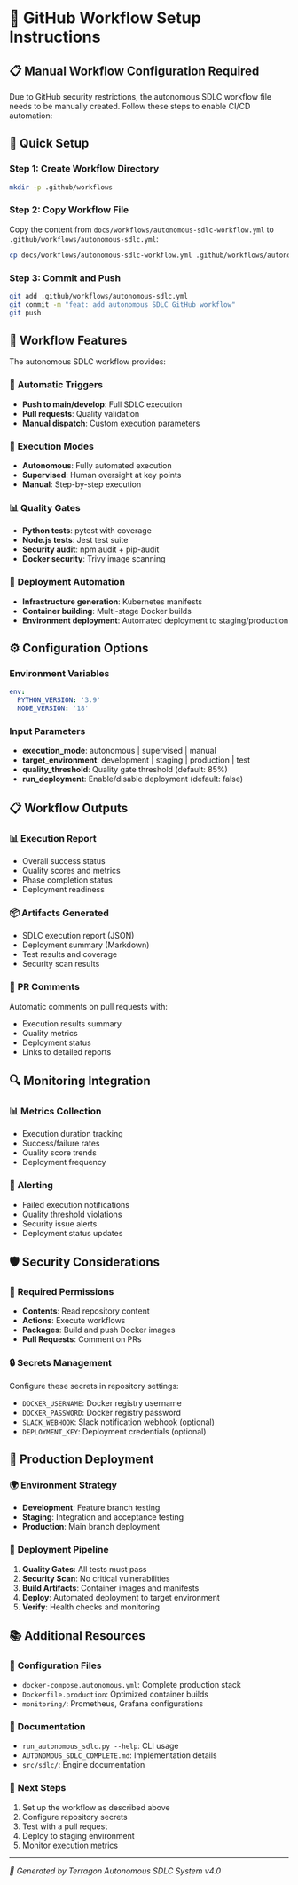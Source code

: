 # 🔄 GitHub Workflow Setup Instructions

## 📋 Manual Workflow Configuration Required

Due to GitHub security restrictions, the autonomous SDLC workflow file needs to be manually created. Follow these steps to enable CI/CD automation:

## 🚀 Quick Setup

### Step 1: Create Workflow Directory
```bash
mkdir -p .github/workflows
```

### Step 2: Copy Workflow File
Copy the content from `docs/workflows/autonomous-sdlc-workflow.yml` to `.github/workflows/autonomous-sdlc.yml`:

```bash
cp docs/workflows/autonomous-sdlc-workflow.yml .github/workflows/autonomous-sdlc.yml
```

### Step 3: Commit and Push
```bash
git add .github/workflows/autonomous-sdlc.yml
git commit -m "feat: add autonomous SDLC GitHub workflow"
git push
```

## 🔧 Workflow Features

The autonomous SDLC workflow provides:

### 🤖 **Automatic Triggers**
- **Push to main/develop**: Full SDLC execution
- **Pull requests**: Quality validation
- **Manual dispatch**: Custom execution parameters

### 🎯 **Execution Modes**
- **Autonomous**: Fully automated execution
- **Supervised**: Human oversight at key points
- **Manual**: Step-by-step execution

### 📊 **Quality Gates**
- **Python tests**: pytest with coverage
- **Node.js tests**: Jest test suite
- **Security audit**: npm audit + pip-audit
- **Docker security**: Trivy image scanning

### 🚀 **Deployment Automation**
- **Infrastructure generation**: Kubernetes manifests
- **Container building**: Multi-stage Docker builds
- **Environment deployment**: Automated deployment to staging/production

## ⚙️ Configuration Options

### Environment Variables
```yaml
env:
  PYTHON_VERSION: '3.9'
  NODE_VERSION: '18'
```

### Input Parameters
- **execution_mode**: autonomous | supervised | manual
- **target_environment**: development | staging | production | test
- **quality_threshold**: Quality gate threshold (default: 85%)
- **run_deployment**: Enable/disable deployment (default: false)

## 📋 Workflow Outputs

### 📊 **Execution Report**
- Overall success status
- Quality scores and metrics
- Phase completion status
- Deployment readiness

### 📦 **Artifacts Generated**
- SDLC execution report (JSON)
- Deployment summary (Markdown)
- Test results and coverage
- Security scan results

### 💬 **PR Comments**
Automatic comments on pull requests with:
- Execution results summary
- Quality metrics
- Deployment status
- Links to detailed reports

## 🔍 Monitoring Integration

### 📊 **Metrics Collection**
- Execution duration tracking
- Success/failure rates
- Quality score trends
- Deployment frequency

### 🚨 **Alerting**
- Failed execution notifications
- Quality threshold violations
- Security issue alerts
- Deployment status updates

## 🛡️ Security Considerations

### 🔐 **Required Permissions**
- **Contents**: Read repository content
- **Actions**: Execute workflows
- **Packages**: Build and push Docker images
- **Pull Requests**: Comment on PRs

### 🔒 **Secrets Management**
Configure these secrets in repository settings:
- `DOCKER_USERNAME`: Docker registry username
- `DOCKER_PASSWORD`: Docker registry password
- `SLACK_WEBHOOK`: Slack notification webhook (optional)
- `DEPLOYMENT_KEY`: Deployment credentials (optional)

## 🚀 Production Deployment

### 🌍 **Environment Strategy**
- **Development**: Feature branch testing
- **Staging**: Integration and acceptance testing
- **Production**: Main branch deployment

### 🔄 **Deployment Pipeline**
1. **Quality Gates**: All tests must pass
2. **Security Scan**: No critical vulnerabilities
3. **Build Artifacts**: Container images and manifests
4. **Deploy**: Automated deployment to target environment
5. **Verify**: Health checks and monitoring

## 📚 Additional Resources

### 🔧 **Configuration Files**
- `docker-compose.autonomous.yml`: Complete production stack
- `Dockerfile.production`: Optimized container builds
- `monitoring/`: Prometheus, Grafana configurations

### 📖 **Documentation**
- `run_autonomous_sdlc.py --help`: CLI usage
- `AUTONOMOUS_SDLC_COMPLETE.md`: Implementation details
- `src/sdlc/`: Engine documentation

### 🎯 **Next Steps**
1. Set up the workflow as described above
2. Configure repository secrets
3. Test with a pull request
4. Deploy to staging environment
5. Monitor execution metrics

---

*🤖 Generated by Terragon Autonomous SDLC System v4.0*